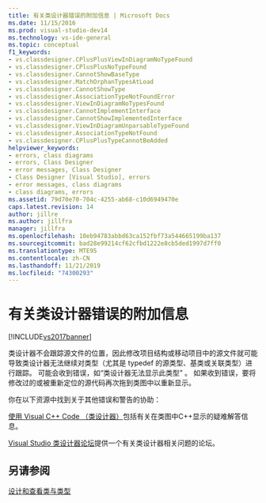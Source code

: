```yaml
---
title: 有关类设计器错误的附加信息 | Microsoft Docs
ms.date: 11/15/2016
ms.prod: visual-studio-dev14
ms.technology: vs-ide-general
ms.topic: conceptual
f1_keywords:
- vs.classdesigner.CPlusPlusViewInDiagramNoTypeFound
- vs.classdesigner.CPlusPlusNoTypeFound
- vs.classdesigner.CannotShowBaseType
- vs.classdesigner.MatchOrphanTypesAtLoad
- vs.classdesigner.CannotShowType
- vs.classdesigner.AssociationTypeNotFoundError
- vs.classdesigner.ViewInDiagramNoTypesFound
- vs.classdesigner.CannotImplementInterface
- vs.classdesigner.CannotShowImplementedInterface
- vs.classdesigner.ViewInDiagramUnparsableTypeFound
- vs.classdesigner.AssociationTypeNotFound
- vs.classdesigner.CPlusPlusTypeCannotBeAdded
helpviewer_keywords:
- errors, class diagrams
- errors, Class Designer
- error messages, Class Designer
- Class Designer [Visual Studio], errors
- error messages, class diagrams
- class diagrams, errors
ms.assetid: 79d70e70-704c-4255-ab68-c10d6949470e
caps.latest.revision: 14
author: jillre
ms.author: jillfra
manager: jillfra
ms.openlocfilehash: 10eb94783abbd63ca152fbf73a544665199ba137
ms.sourcegitcommit: bad28e99214cf62cfbd1222e8cb5ded1997d7ff0
ms.translationtype: MTE95
ms.contentlocale: zh-CN
ms.lasthandoff: 11/21/2019
ms.locfileid: "74300293"
---
```

# <a name="additional-information-about-class-designer-errors"></a>有关类设计器错误的附加信息
[!INCLUDE[vs2017banner](../includes/vs2017banner.md)]

类设计器不会跟踪源文件的位置，因此修改项目结构或移动项目中的源文件就可能导致类设计器无法继续对类型（尤其是 typedef 的源类型、基类或关联类型）进行跟踪。 可能会收到错误，如“类设计器无法显示此类型”  。 如果收到错误，要将修改过的或被重新定位的源代码再次拖到类图中以重新显示。

 你在以下资源中找到关于其他错误和警告的协助：

 [使用 Visual C++ Code （类设计器）](../ide/working-with-visual-cpp-code-class-designer.md)包括有关在类图中C++显示的疑难解答信息。

 [Visual Studio 类设计器论坛](https://go.microsoft.com/fwlink/?LinkId=160754)提供一个有关类设计器相关问题的论坛。

## <a name="see-also"></a>另请参阅
 [设计和查看类与类型](../ide/designing-and-viewing-classes-and-types.md)
